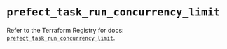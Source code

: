 # `prefect_task_run_concurrency_limit`

Refer to the Terraform Registry for docs: [`prefect_task_run_concurrency_limit`](https://registry.terraform.io/providers/prefecthq/prefect/2.89.0/docs/resources/task_run_concurrency_limit).
